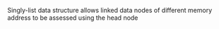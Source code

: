 Singly-list data structure allows linked data nodes of different memory address to be assessed using the head node
